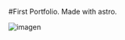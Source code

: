#First Portfolio. Made with astro.

![imagen](https://github.com/user-attachments/assets/0370fce4-1cb4-48a9-ac55-5fab9d44ce7e)

